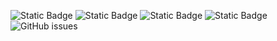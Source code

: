 ![Static Badge](https://img.shields.io/badge/blacklists-61-000000) ![Static Badge](https://img.shields.io/badge/blacklisted-2954655-cc0000) ![Static Badge](https://img.shields.io/badge/whitelisted-2250-00CC00) ![Static Badge](https://img.shields.io/badge/streaming_blacklist-28107-000000) ![GitHub issues](https://img.shields.io/github/issues/fabriziosalmi/blacklists)
